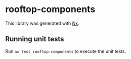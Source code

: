 # rooftop-components

This library was generated with [Nx](https://nx.dev).

## Running unit tests

Run `nx test rooftop-components` to execute the unit tests.
